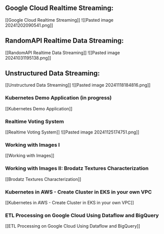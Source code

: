 ## Google Cloud Realtime Streaming:

[[Google Cloud Realtime Streaming]]
![[Pasted image 20241202090541.png]]


## RandomAPI Realtime Data Streaming:
[[RandomAPI Realtime Data Streaming]]
![[Pasted image 20241031195138.png]]
## Unstructured Data Streaming:
[[Unstructured Data Streaming]]
![[Pasted image 20241118184816.png]]

### Kubernetes Demo Application (in progress)
[[Kubernetes Demo Application]]

### Realtime Voting System
[[Realtime Voting System]]
![[Pasted image 20241125174751.png]]

### Working with Images I
[[Working with Images]]

### Working with Images II: Brodatz Textures Characterization
[[Brodatz Textures Characterization]]

### Kubernetes in AWS - Create Cluster in EKS in your own VPC
[[Kubernetes in AWS - Create Cluster in EKS in your own VPC]]

### ETL Processing on Google Cloud Using Dataflow and BigQuery
[[ETL Processing on Google Cloud Using Dataflow and BigQuery]]
